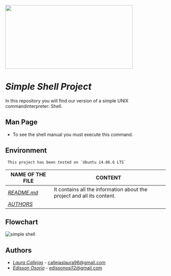 <p aling="center">
    <img  src="https://i0.wp.com/colaboratorio.net/wp-content/uploads/2017/01/bash.jpg?fit=2000%2C1200&ssl=1" 
    width="400" height="200">
</p>

# **_Simple Shell Project_** 

In this repository you will find our version of a simple UNIX commandinterpreter: Shell.

## Man Page

* To see the shell manual you must execute this command.

## Environment
```
 This project has been tested on `Ubuntu 14.06.6 LTS`
```

| **NAME OF THE FILE** | CONTENT |
|---|---|
|[_README.md_](./README.md)| It contains all the information about the project and all its content.
|[_AUTHORS_](./AUTHORS)| |


## Flowchart

![simple shell](https://drive.google.com/file/d/1Z7BNehEKgjuSN0KvQpVMDP3LIBhBybGW/view?ts=611afb8e)

## Authors
- [_Laura Callejas_](https://github.com/Laurajcb) - callejaslaura96@gmail.com
- [_Edisson Osorio_](https://github.com/edisson11osorio) - edissonosi12@gmail.com

 